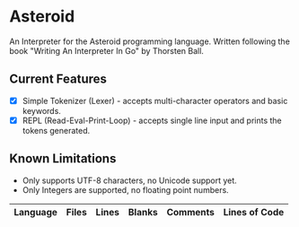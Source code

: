 # Asteroid

An Interpreter for the Asteroid programming language. Written following the book "Writing An Interpreter In Go" by Thorsten Ball.

## Current Features

- [x] Simple Tokenizer (Lexer) - accepts multi-character operators and basic keywords.
- [x] REPL (Read-Eval-Print-Loop) - accepts single line input and prints the tokens generated.

## Known Limitations

- Only supports UTF-8 characters, no Unicode support yet.
- Only Integers are supported, no floating point numbers.

<!---start--->

| Language    | Files | Lines | Blanks | Comments | Lines of Code |
|-------------|-------|-------|--------|----------|---------------|


<!---end--->
